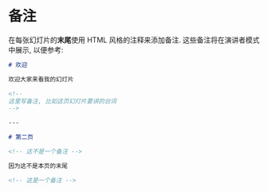 # 备注

在每张幻灯片的**末尾**使用 HTML 风格的注释来添加备注. 这些备注将在演讲者模式中展示, 以便参考:

```markdown
# 欢迎

欢迎大家来看我的幻灯片

<!--
这里写备注, 比如这页幻灯片要讲的台词
-->

---

# 第二页

<!-- 这不是一个备注 -->

因为这不是本页的末尾

<!-- 这是一个备注 -->
```
